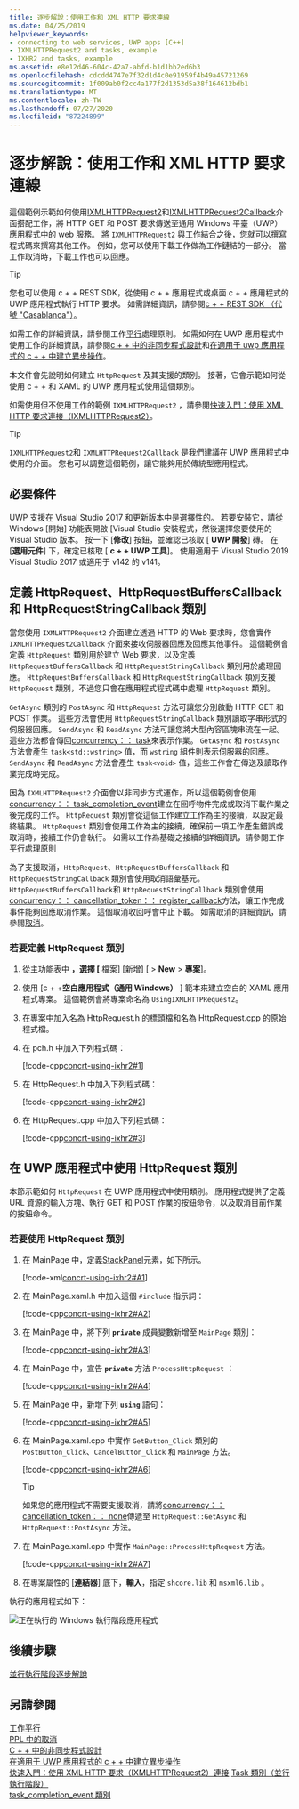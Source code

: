 ```yaml
---
title: 逐步解說：使用工作和 XML HTTP 要求連線
ms.date: 04/25/2019
helpviewer_keywords:
- connecting to web services, UWP apps [C++]
- IXMLHTTPRequest2 and tasks, example
- IXHR2 and tasks, example
ms.assetid: e8e12d46-604c-42a7-abfd-b1d1bb2ed6b3
ms.openlocfilehash: cdcdd4747e7f32d1d4c0e91959f4b49a45721269
ms.sourcegitcommit: 1f009ab0f2cc4a177f2d1353d5a38f164612bdb1
ms.translationtype: MT
ms.contentlocale: zh-TW
ms.lasthandoff: 07/27/2020
ms.locfileid: "87224899"
---
```

# <a name="walkthrough-connecting-using-tasks-and-xml-http-requests"></a>逐步解說：使用工作和 XML HTTP 要求連線

這個範例示範如何使用[IXMLHTTPRequest2](/windows/win32/api/msxml6/nn-msxml6-ixmlhttprequest2)和[IXMLHTTPRequest2Callback](/windows/win32/api/msxml6/nn-msxml6-ixmlhttprequest2callback)介面搭配工作，將 HTTP GET 和 POST 要求傳送至通用 Windows 平臺（UWP）應用程式中的 web 服務。 將 `IXMLHTTPRequest2` 與工作結合之後，您就可以撰寫程式碼來撰寫其他工作。 例如，您可以使用下載工作做為工作鏈結的一部分。 當工作取消時，下載工作也可以回應。

> [!TIP]
> 您也可以使用 c + + REST SDK，從使用 c + + 應用程式或桌面 c + + 應用程式的 UWP 應用程式執行 HTTP 要求。 如需詳細資訊，請參閱[c + + REST SDK （代號 "Casablanca"）](https://github.com/Microsoft/cpprestsdk)。

如需工作的詳細資訊，請參閱工作[平行](../../parallel/concrt/task-parallelism-concurrency-runtime.md)處理原則。 如需如何在 UWP 應用程式中使用工作的詳細資訊，請參閱[c + + 中的非同步程式設計](/windows/uwp/threading-async/asynchronous-programming-in-cpp-universal-windows-platform-apps)和[在適用于 uwp 應用程式的 c + + 中建立異步操作](../../parallel/concrt/creating-asynchronous-operations-in-cpp-for-windows-store-apps.md)。

本文件會先說明如何建立 `HttpRequest` 及其支援的類別。 接著，它會示範如何從使用 c + + 和 XAML 的 UWP 應用程式使用這個類別。

如需使用但不使用工作的範例 `IXMLHTTPRequest2` ，請參閱[快速入門：使用 XML HTTP 要求連接（IXMLHTTPRequest2）](/previous-versions/windows/apps/hh770550\(v=win.10\))。

> [!TIP]
> `IXMLHTTPRequest2`和 `IXMLHTTPRequest2Callback` 是我們建議在 UWP 應用程式中使用的介面。 您也可以調整這個範例，讓它能夠用於傳統型應用程式。

## <a name="prerequisites"></a>必要條件

UWP 支援在 Visual Studio 2017 和更新版本中是選擇性的。 若要安裝它，請從 Windows [開始] 功能表開啟 [Visual Studio 安裝程式，然後選擇您要使用的 Visual Studio 版本。 按一下 [**修改**] 按鈕，並確認已核取 [ **UWP 開發**] 磚。 在 [**選用元件**] 下，確定已核取 [ **c + + UWP 工具**]。 使用適用于 Visual Studio 2019 Visual Studio 2017 或適用于 v142 的 v141。

## <a name="defining-the-httprequest-httprequestbufferscallback-and-httprequeststringcallback-classes"></a>定義 HttpRequest、HttpRequestBuffersCallback 和 HttpRequestStringCallback 類別

當您使用 `IXMLHTTPRequest2` 介面建立透過 HTTP 的 Web 要求時，您會實作 `IXMLHTTPRequest2Callback` 介面來接收伺服器回應及回應其他事件。 這個範例會定義 `HttpRequest` 類別用於建立 Web 要求，以及定義 `HttpRequestBuffersCallback` 和 `HttpRequestStringCallback` 類別用於處理回應。 `HttpRequestBuffersCallback` 和 `HttpRequestStringCallback` 類別支援 `HttpRequest` 類別，不過您只會在應用程式程式碼中處理 `HttpRequest` 類別。

`GetAsync` 類別的 `PostAsync` 和 `HttpRequest` 方法可讓您分別啟動 HTTP GET 和 POST 作業。 這些方法會使用 `HttpRequestStringCallback` 類別讀取字串形式的伺服器回應。 `SendAsync` 和 `ReadAsync` 方法可讓您將大型內容區塊串流在一起。 這些方法都會傳回[concurrency：： task](../../parallel/concrt/reference/task-class.md)來表示作業。 `GetAsync` 和 `PostAsync` 方法會產生 `task<std::wstring>` 值，而 `wstring` 組件則表示伺服器的回應。 `SendAsync` 和 `ReadAsync` 方法會產生 `task<void>` 值，這些工作會在傳送及讀取作業完成時完成。

因為 `IXMLHTTPRequest2` 介面會以非同步方式運作，所以這個範例會使用[concurrency：： task_completion_event](../../parallel/concrt/reference/task-completion-event-class.md)建立在回呼物件完成或取消下載作業之後完成的工作。 `HttpRequest` 類別會從這個工作建立工作為主的接續，以設定最終結果。 `HttpRequest` 類別會使用工作為主的接續，確保前一項工作產生錯誤或取消時，接續工作仍會執行。 如需以工作為基礎之接續的詳細資訊，請參閱工作[平行](../../parallel/concrt/task-parallelism-concurrency-runtime.md)處理原則

為了支援取消，`HttpRequest`、`HttpRequestBuffersCallback` 和 `HttpRequestStringCallback` 類別會使用取消語彙基元。 `HttpRequestBuffersCallback`和 `HttpRequestStringCallback` 類別會使用[concurrency：： cancellation_token：： register_callback](reference/cancellation-token-class.md#register_callback)方法，讓工作完成事件能夠回應取消作業。 這個取消收回呼會中止下載。 如需取消的詳細資訊，請參閱[取消](../../parallel/concrt/exception-handling-in-the-concurrency-runtime.md#cancellation)。

### <a name="to-define-the-httprequest-class"></a>若要定義 HttpRequest 類別

1. 從主功能表中 **，選擇 [** 檔案] [新增] [  >  **New**  >  **專案**]。

1. 使用 [c + +**空白應用程式（通用 Windows）** ] 範本來建立空白的 XAML 應用程式專案。 這個範例會將專案命名為 `UsingIXMLHTTPRequest2`。

1. 在專案中加入名為 HttpRequest.h 的標頭檔和名為 HttpRequest.cpp 的原始程式檔。

1. 在 pch.h 中加入下列程式碼：

   [!code-cpp[concrt-using-ixhr2#1](../../parallel/concrt/codesnippet/cpp/walkthrough-connecting-using-tasks-and-xml-http-requests_1.h)]

1. 在 HttpRequest.h 中加入下列程式碼：

   [!code-cpp[concrt-using-ixhr2#2](../../parallel/concrt/codesnippet/cpp/walkthrough-connecting-using-tasks-and-xml-http-requests_2.h)]

1. 在 HttpRequest.cpp 中加入下列程式碼：

   [!code-cpp[concrt-using-ixhr2#3](../../parallel/concrt/codesnippet/cpp/walkthrough-connecting-using-tasks-and-xml-http-requests_3.cpp)]

## <a name="using-the-httprequest-class-in-a-uwp-app"></a>在 UWP 應用程式中使用 HttpRequest 類別

本節示範如何 `HttpRequest` 在 UWP 應用程式中使用類別。 應用程式提供了定義 URL 資源的輸入方塊、執行 GET 和 POST 作業的按鈕命令，以及取消目前作業的按鈕命令。

### <a name="to-use-the-httprequest-class"></a>若要使用 HttpRequest 類別

1. 在 MainPage 中，定義[StackPanel](/uwp/api/windows.ui.xaml.controls.stackpanel)元素，如下所示。

   [!code-xml[concrt-using-ixhr2#A1](../../parallel/concrt/codesnippet/xaml/walkthrough-connecting-using-tasks-and-xml-http-requests_4.xaml)]

1. 在 MainPage.xaml.h 中加入這個 `#include` 指示詞：

   [!code-cpp[concrt-using-ixhr2#A2](../../parallel/concrt/codesnippet/cpp/walkthrough-connecting-using-tasks-and-xml-http-requests_5.h)]

1. 在 MainPage 中，將下列 **`private`** 成員變數新增至 `MainPage` 類別：

   [!code-cpp[concrt-using-ixhr2#A3](../../parallel/concrt/codesnippet/cpp/walkthrough-connecting-using-tasks-and-xml-http-requests_6.h)]

1. 在 MainPage 中，宣告 **`private`** 方法 `ProcessHttpRequest` ：

   [!code-cpp[concrt-using-ixhr2#A4](../../parallel/concrt/codesnippet/cpp/walkthrough-connecting-using-tasks-and-xml-http-requests_7.h)]

1. 在 MainPage 中，新增下列 **`using`** 語句：

   [!code-cpp[concrt-using-ixhr2#A5](../../parallel/concrt/codesnippet/cpp/walkthrough-connecting-using-tasks-and-xml-http-requests_8.cpp)]

1. 在 MainPage.xaml.cpp 中實作 `GetButton_Click` 類別的 `PostButton_Click`、`CancelButton_Click` 和 `MainPage` 方法。

   [!code-cpp[concrt-using-ixhr2#A6](../../parallel/concrt/codesnippet/cpp/walkthrough-connecting-using-tasks-and-xml-http-requests_9.cpp)]

   > [!TIP]
   > 如果您的應用程式不需要支援取消，請將[concurrency：： cancellation_token：： none](reference/cancellation-token-class.md#none)傳遞至 `HttpRequest::GetAsync` 和 `HttpRequest::PostAsync` 方法。

1. 在 MainPage.xaml.cpp 中實作 `MainPage::ProcessHttpRequest` 方法。

   [!code-cpp[concrt-using-ixhr2#A7](../../parallel/concrt/codesnippet/cpp/walkthrough-connecting-using-tasks-and-xml-http-requests_10.cpp)]

1. 在專案屬性的 [**連結器**] 底下，**輸入**，指定 `shcore.lib` 和 `msxml6.lib` 。

執行的應用程式如下：

![正在執行的 Windows 執行階段應用程式](../../parallel/concrt/media/concrt_usingixhr2.png "正在執行的 Windows 執行階段應用程式")

## <a name="next-steps"></a>後續步驟

[並行執行階段逐步解說](../../parallel/concrt/concurrency-runtime-walkthroughs.md)

## <a name="see-also"></a>另請參閱

[工作平行](../../parallel/concrt/task-parallelism-concurrency-runtime.md)<br/>
[PPL 中的取消](cancellation-in-the-ppl.md)<br/>
[C + + 中的非同步程式設計](/windows/uwp/threading-async/asynchronous-programming-in-cpp-universal-windows-platform-apps)<br/>
[在適用于 UWP 應用程式的 c + + 中建立異步操作](../../parallel/concrt/creating-asynchronous-operations-in-cpp-for-windows-store-apps.md)<br/>
[快速入門：使用 XML HTTP 要求（IXMLHTTPRequest2）連接](/previous-versions/windows/apps/hh770550\(v=win.10\)) 
[Task 類別（並行執行階段）](../../parallel/concrt/reference/task-class.md)<br/>
[task_completion_event 類別](../../parallel/concrt/reference/task-completion-event-class.md)
